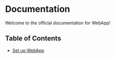 # Documentation
Welcome to the official documentation for WebApp!

## Table of Contents
* [Set up WebApp](#set-up-webapp)

